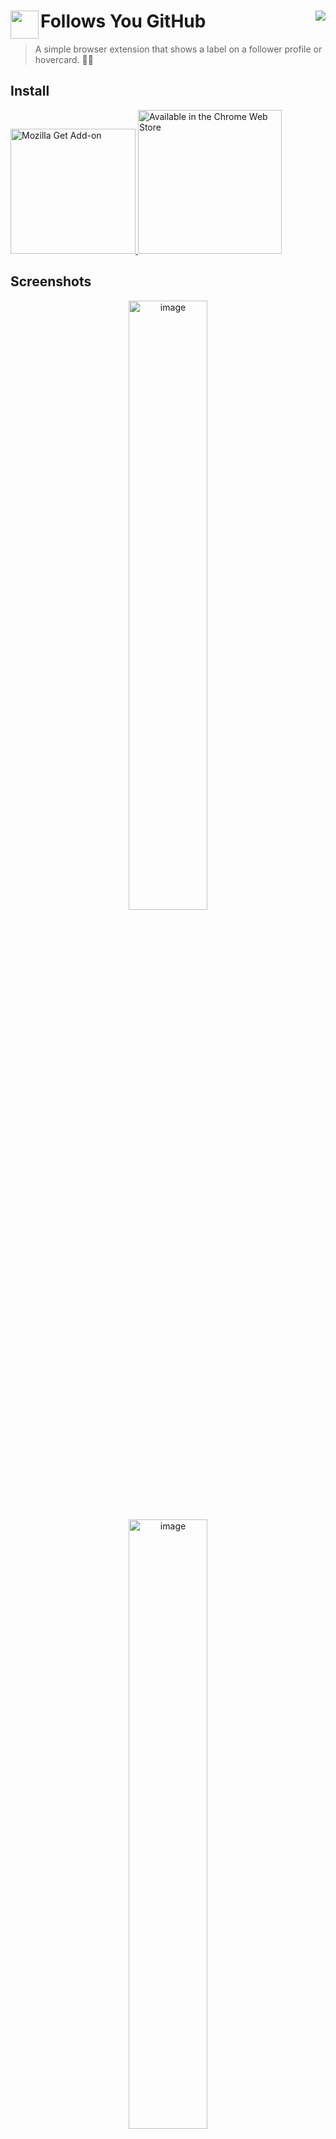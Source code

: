 # <img src="icons/128.png" width="45" align="left"> Follows You GitHub <a target="_blank" href="https://kounter.tk"><img align="right" src="https://t.ly/_B26" /></a>
> A simple browser extension that shows a label on a follower profile or hovercard. 👨‍💻


## Install

<a href="https://addons.mozilla.org/en-US/firefox/addon/follows-you-github">
  <img alt="Mozilla Get Add-on" width="200" src="https://user-images.githubusercontent.com/36763164/147870629-15ceff08-92cd-4900-b34a-8ee03c1ab705.png" />
</a>
<a href="https://chrome.google.com/webstore/detail/follows-you-github/eigicaoiepmhfnijanjkmpeklbhfoodo">
  <img alt="Available in the Chrome Web Store" width="230" src="https://storage.googleapis.com/web-dev-uploads/image/WlD8wC6g8khYWPJUsQceQkhXSlv1/HRs9MPufa1J1h5glNhut.png" />
</a>

## Screenshots

<div align="center">
  <img src="https://user-images.githubusercontent.com/36763164/147855875-b3ddc60d-0caf-4784-8dcc-8f6af75bbd58.png#gh-dark-mode-only" alt="image" style="width: 50%;">
  <img src="https://user-images.githubusercontent.com/36763164/147870392-4d25f225-435d-41df-a077-80c399164b7a.png#gh-light-mode-only" alt="image" style="width: 50%;">
  <hr />
  <img src="https://user-images.githubusercontent.com/36763164/147855884-2594df5c-c14e-408e-af59-49f137706bbe.png#gh-dark-mode-only" alt="image" style="width: 50%;">
  <img src="https://user-images.githubusercontent.com/36763164/147870318-22c25f26-4bd4-4686-8303-9eb144300fdf.png#gh-light-mode-only" alt="image" style="width: 50%;">
  <hr />
  <img src="https://user-images.githubusercontent.com/36763164/147882537-35a03544-6376-49d7-bce5-4b0abdcf921a.png#gh-dark-mode-only" alt="image" style="width: 50%;">
  <img src="https://user-images.githubusercontent.com/36763164/147882450-0c347ec3-263c-447e-90c6-152156110a3e.png#gh-light-mode-only" alt="image" style="width: 50%;">
</div>

